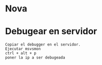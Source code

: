 # Nova

# Debugear en servidor

    Copiar el debugger en el servidor.
    Ejecutar msvsmon
    ctrl + alt + p
    poner la ip a ser debugeada
